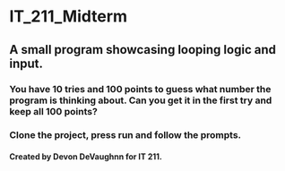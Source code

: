 # IT_211_Midterm

## A small program showcasing looping logic and input.

### You have 10 tries and 100 points to guess what number the program is thinking about. Can you get it in the first try and keep all 100 points?

### Clone the project, press run and follow the prompts.

#### Created by Devon DeVaughnn for IT 211.
